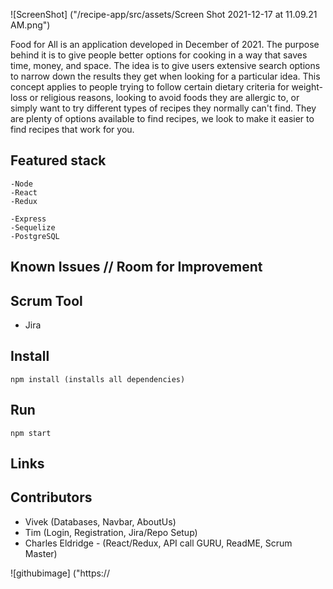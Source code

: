 ![ScreenShot] ("/recipe-app/src/assets/Screen Shot 2021-12-17 at 11.09.21 AM.png")

Food for All is an application developed in December of 2021.  The purpose behind it is to give people better options for cooking in a way that saves time, money, and space.  The idea is to give users extensive search options to narrow down the results they get when looking for a particular idea.  This concept applies to people trying to follow certain dietary criteria for weight-loss or religious reasons, looking to avoid foods they are allergic to, or simply want to try different types of recipes they normally can't find.  They are plenty of options available to find recipes, we look to make it easier to find recipes that work for you.

## Featured stack

    -Node
    -React
    -Redux
    
    -Express
    -Sequelize
    -PostgreSQL

## Known Issues // Room for Improvement

  

## Scrum Tool

- Jira

## Install

    npm install (installs all dependencies)

## Run

    npm start

## Links


## Contributors

- Vivek  (Databases, Navbar, AboutUs)
- Tim  (Login, Registration, Jira/Repo Setup)
- Charles Eldridge - (React/Redux, API call GURU, ReadME, Scrum Master)

![githubimage] ("https://
